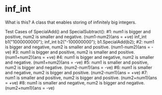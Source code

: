 # inf_int
What is this? A class that enables storing of infinitely big integers.

Test Cases of SpecialAdd() and SpecialSubtract():
#1: num1 is bigger and positive, num2 is smaller and negative. (num1-num2)(ans = +ve) 
    inf_int b1("1000000000");
    inf_int b2("-100000000");
    b1.SpecialAdd(b2);
#2: num1 is bigger and negative, num2 is smaller and positive. (num1-num2)(ans = -ve)
#3: num1 is bigger and positive, num2 is smaller and positive. (num1+num2)(ans = +ve)
#4: num1 is bigger and negative, num2 is smaller and negative. (num1+num2)(ans = -ve)
#5: num1 is smaller and positive, num2 is bigger and negative. (num2-num1)(ans = -ve)
#6: num1 is smaller and negative, num2 is bigger and positive. (num2-num1)(ans = +ve)
#7: num1 is smaller and positive, num2 is bigger and positive. (num2+num1)(ans = +ve)
#8: num1 is smaller and negative, num2 is bigger and negative. (num2+num1)(ans = -ve)

